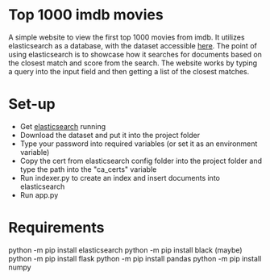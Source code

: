 # Top 1000 imdb movies

A simple website to view the first top 1000 movies from imdb.
It utilizes elasticsearch as a database, with the dataset accessible [here](https://www.kaggle.com/datasets/harshitshankhdhar/imdb-dataset-of-top-1000-movies-and-tv-shows).
The point of using elasticsearch is to showcase how it searches for documents based on the closest match and score from the search.
The website works by typing a query into the input field and then getting a list of the closest matches.

# Set-up

- Get [elasticsearch](https://www.elastic.co/guide/en/elasticsearch/reference/current/install-elasticsearch.html) running
- Download the dataset and put it into the project folder
- Type your password into required variables (or set it as an environment variable)
- Copy the cert from elasticsearch config folder into the project folder and type the path into the "ca_certs" variable
- Run indexer.py to create an index and insert documents into elasticsearch
- Run app.py

# Requirements

python -m pip install elasticsearch
python -m pip install black (maybe)
python -m pip install flask
python -m pip install pandas
python -m pip install numpy
